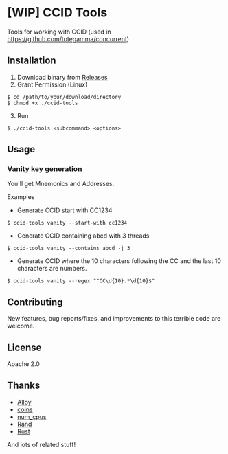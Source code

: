 # [WIP] CCID Tools

Tools for working with CCID (used in https://github.com/totegamma/concurrent)

## Installation

1. Download binary from [Releases](https://github.com/7ka-Hiira/ccid-tools/releases/latest)
2. Grant Permission (Linux)
```
$ cd /path/to/your/download/directory
$ chmod +x ./ccid-tools
```
3. Run
```
$ ./ccid-tools <subcommand> <options>
```

## Usage

### Vanity key generation
You'll get Mnemonics and Addresses.

Examples

- Generate CCID start with CC1234
```
$ ccid-tools vanity --start-with cc1234
```

- Generate CCID containing abcd with 3 threads
```
$ ccid-tools vanity --contains abcd -j 3
```

- Generate CCID where the 10 characters following the CC and the last 10 characters are numbers.
```
$ ccid-tools vanity --regex "^CC\d{10}.*\d{10}$"
```

## Contributing

New features, bug reports/fixes, and improvements to this terrible code are welcome.

## License

Apache 2.0

## Thanks

- [Alloy](https://github.com/alloy-rs/alloy/)
- [coins](https://github.com/summa-tx/coins)
- [num_cpus](https://github.com/seanmonstar/num_cpus)
- [Rand](https://github.com/rust-random/rand)
- [Rust](https://github.com/rust-lang)

And lots of related stuff!